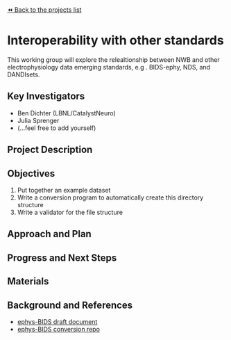 [:rewind: Back to the projects list](../../README.md#ProjectsList)

<!-- For information on how to write GitHub .md files see https://guides.github.com/features/mastering-markdown/ -->

# Interoperability with other standards

This working group will explore the relealtionship between NWB and other electrophysiology data emerging standards, e.g
. BIDS-ephy, NDS, and DANDIsets.

## Key Investigators

<!-- - Investigator 1 (Affiliation)-->
<!-- - Investigator 2 (Affiliation)-->
* Ben Dichter (LBNL/CatalystNeuro)
* Julia Sprenger
* (...feel free to add yourself)

## Project Description

<!-- Add a short paragraph describing the project. -->

## Objectives

<!-- Briefly describe the objectives of your project. What would you like to achive?-->

1. Put together an example dataset
2. Write a conversion program to automatically create this directory structure
3. Write a validator for the file structure

<!-- 1. Objective A. Describe it in 1-2 sentences.-->
<!-- 1. Objective B. Describe it in 1-2 sentences.-->
<!-- 1. ...-->

## Approach and Plan

<!-- 1. Describe the steps of your planned approach to reach the objectives.-->
<!-- 1. ... -->
<!-- 1. ... -->

## Progress and Next Steps

<!--Populate this section as you are making progress before/during/after the hackathon-->
<!--Describe the progress you have made on the project,e.g., which objectives you have achieved and how.-->
<!--Describe the next steps you are planing to take to complete the project.-->

## Materials

<!--If available add links to the materials relevant to the project, e.g., the code generated for the project or data used-->
<!--If available add pictures and links to videos that demonstrate what has been accomplished.-->
<!--![Description of picture](Example2.jpg)-->

## Background and References

* [ephys-BIDS draft document](https://docs.google.com/document/d/1oG-C8T-dWPqfVzL2W8HO3elWK8NIh2cOCPssRGv23n0/edit?ts=6038e4f4#heading=h.xusg1m9qm1ca)
* [ephys-BIDS conversion repo](https://github.com/catalystneuro/BIDS_ephys/blob/main/create_stub.py)
<!--Use this space for information that may help people better understand your project, like links to papers, source code, or data ,e.g:-->
<!-- - Source code: https://github.com/YourUser/YourRepository -->
<!-- - Documentation: https://link.to.docs -->
<!-- - Test data: https://link.to.test.data -->

